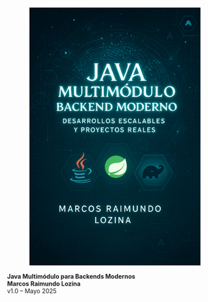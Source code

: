 

<p align="center">
  <img src="images/portada2.png"  width="400"/>
</p>

**Java Multimódulo para Backends Modernos**  
**Marcos Raimundo Lozina**  
v1.0 – Mayo 2025